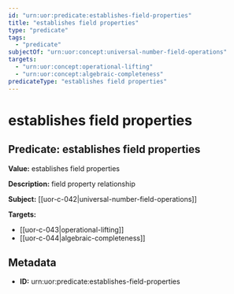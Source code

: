```yaml
---
id: "urn:uor:predicate:establishes-field-properties"
title: "establishes field properties"
type: "predicate"
tags:
  - "predicate"
subjectOf: "urn:uor:concept:universal-number-field-operations"
targets:
  - "urn:uor:concept:operational-lifting"
  - "urn:uor:concept:algebraic-completeness"
predicateType: "establishes field properties"
---
```


# establishes field properties

## Predicate: establishes field properties

**Value:** establishes field properties

**Description:** field property relationship

**Subject:** [[uor-c-042|universal-number-field-operations]]

**Targets:**

- [[uor-c-043|operational-lifting]]
- [[uor-c-044|algebraic-completeness]]

## Metadata

- **ID:** urn:uor:predicate:establishes-field-properties
